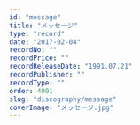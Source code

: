 ```yaml
---
id: "message"
title: "メッセージ"
type: "record"
date: "2017-02-04"
recordNo: ""
recordPrice: ""
recordReleaseDate: "1991.07.21"
recordPublisher: ""
recordType: ""
order: 4001
slug: "discography/message"
coverImage: "メッセージ.jpg"
---
```



